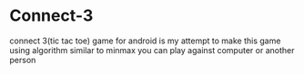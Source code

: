 # Connect-3
connect 3(tic tac toe) game for android is my attempt to make this game using algorithm similar to minmax
you can play against computer or another person
